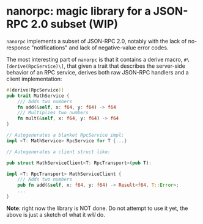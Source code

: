 # nanorpc: magic library for a JSON-RPC 2.0 subset (WIP)

`nanorpc` implements a subset of JSON-RPC 2.0, notably with the lack of no-response "notifications" and lack of negative-value error codes.

The most interesting part of `nanorpc` is that it contains a derive macro, `#\[derive(RpcService)\]`, that given a trait that describes the server-side behavior of an RPC service, derives both raw JSON-RPC handlers and a client implementation:

```rust
#[derive(RpcService)]
pub trait MathService {
    /// Adds two numbers
    fn add(&self, x: f64, y: f64) -> f64
    /// Multiplies two numbers
    fn mult(&self, x: f64, y: f64) -> f64
}

// Autogenerates a blanket RpcService impl:
impl <T: MathService> RpcService for T {...}

// Autogenerates a client struct like:

pub struct MathServiceClient<T: RpcTransport>(pub T):

impl <T: RpcTransport> MathServiceClient {
    /// Adds two numbers
    pub fn add(&self, x: f64, y: f64) -> Result<f64, T::Error>;
    ...
}
```

**Note**: right now the library is NOT done. Do not attempt to use it yet, the above is just a sketch of what it _will_ do.
